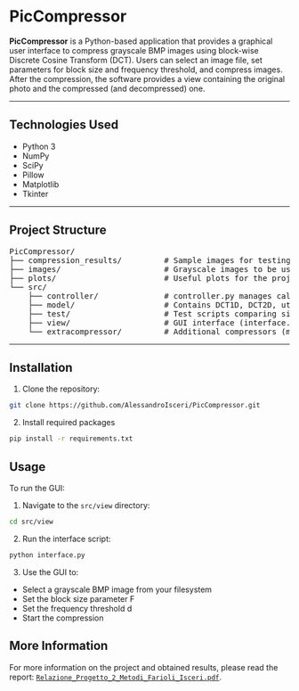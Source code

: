 # PicCompressor

**PicCompressor** is a Python-based application that provides a graphical user interface to compress grayscale BMP images using block-wise Discrete Cosine Transform (DCT). Users can select an image file, set parameters for block size and frequency threshold, and compress images. After the compression, the software provides a view containing the original photo and the compressed (and decompressed) one. 

---

## Technologies Used

- Python 3  
- NumPy  
- SciPy  
- Pillow  
- Matplotlib  
- Tkinter

---

## Project Structure

<pre>
PicCompressor/
├── compression_results/         # Sample images for testing
├── images/                      # Grayscale images to be used as input
├── plots/                       # Useful plots for the project report
└── src/
    ├── controller/              # controller.py manages calls from the view and calls model functions
    ├── model/                   # Contains DCT1D, DCT2D, utils, and compression logic
    ├── test/                    # Test scripts comparing single process vs multiprocess performance
    ├── view/                    # GUI interface (interface.py)
    └── extracompressor/         # Additional compressors (multiprocess and custom DCT-based), not connected to the GUI
</pre>

---

## Installation 

1. Clone the repository:

```bash
git clone https://github.com/AlessandroIsceri/PicCompressor.git
```

2. Install required packages

```bash
pip install -r requirements.txt
```

## Usage

To run the GUI:

1. Navigate to the `src/view` directory:

```bash
cd src/view
```

2. Run the interface script:

```bash
python interface.py
```

3. Use the GUI to:

* Select a grayscale BMP image from your filesystem
* Set the block size parameter F
* Set the frequency threshold d
* Start the compression

## More Information
For more information on the project and obtained results, please read the report: [`Relazione_Progetto_2_Metodi_Farioli_Isceri.pdf`](https://github.com/AlessandroIsceri/PicCompressor/blob/master/Relazione_Progetto_2_Metodi_Farioli_Isceri.pdf).